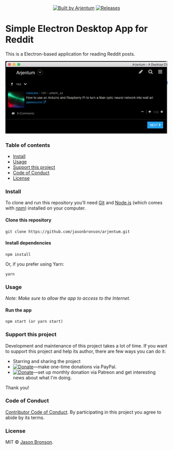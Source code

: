 ﻿<!--p align="center">
  <a href="https://david-dm.org/alexdevero/simple-reddit-api-fetch"><img alt="Dependency Status" src="https://david-dm.org/alexdevero/simple-reddit-api-fetch.svg?style=flat"></a>
  <a href="https://david-dm.org/alexdevero/simple-reddit-api-fetch?type=dev"><img alt="devDependency Status" src="https://david-dm.org/alexdevero/simple-reddit-api-fetch/dev-status.svg?style=flat"></a>
  <a href="LICENSE"><img alt="license" src="https://img.shields.io/github/license/mashape/apistatus.svg"></a>
</p-->

<p align="center">
  <a href="https://arjentum.com"><img alt="Built by Arjentum" src="#"></a>
  <a href="#"><img alt="Releases" src="https://img.shields.io/github/release/alexdevero/gridd.svg"></a>
</p>

# Simple Electron Desktop App for Reddit

This is a Electron-based application for reading Reddit posts.

<img src="screenshot.png">

### Table of contents

* [Install](#install)
* [Usage](#usage)
* [Support this project](#support-this-project)
* [Code of Conduct](#code-of-conduct)
* [License](#license)

### Install

To clone and run this repository you'll need [Git](https://git-scm.com) and [Node.js](https://nodejs.org/en/download/) (which comes with [npm](http://npmjs.com)) installed on your computer.

#### Clone this repository

```
git clone https://github.com/jasonbronson/arjentum.git
```

#### Install dependencies

```
npm install
```
Or, if you prefer using Yarn:
```
yarn
```

### Usage

_Note: Make sure to allow the app to access to the Internet._

#### Run the app

```
npm start (or yarn start)
```

### Support this project

Development and maintenance of this project takes a lot of time. If you want to support this project and help its author, there are few ways you can do it:

 - Starring and sharing the project
 - [![Donate](https://img.shields.io/badge/Donate-Paypal-brightgreen.svg?colorB=259cd2)](https://goo.gl/nedRUy)—make one-time donations via PayPal.
 - [![Donate](https://img.shields.io/badge/Donate-Patreon-brightgreen.svg?colorB=f86213)](https://www.patreon.com/jasonbronson)—set up monthly donation via Patreon and get interesting news about what I'm doing.

Thank you!

### Code of Conduct

[Contributor Code of Conduct](code-of-conduct.md). By participating in this project you agree to abide by its terms.

### License

MIT © [Jason Bronson](https://arjentum.com).

